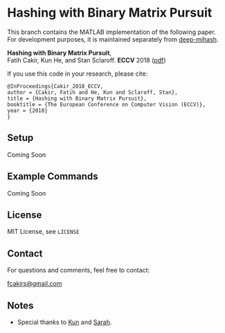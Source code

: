 # Hashing with Binary Matrix Pursuit
This branch contains the MATLAB implementation of the following paper. For development purposes, it is maintained separately from [deep-mihash](https://github.com/fcakir/deep-mihash).

**Hashing with Binary Matrix Pursuit**,  
Fatih Cakir, Kun He, and Stan Sclaroff.
**ECCV** 2018 ([pdf](http://openaccess.thecvf.com/content_ECCV_2018/html/Fatih_Cakir_Hashing_with_Binary_ECCV_2018_paper.html))

If you use this code in your research, please cite:
```
@InProceedings{Cakir_2018_ECCV,
author = {Cakir, Fatih and He, Kun and Sclaroff, Stan},
title = {Hashing with Binary Matrix Pursuit},
booktitle = {The European Conference on Computer Vision (ECCV)},
year = {2018}
}
```

## Setup 
Coming Soon

## Example Commands
Coming Soon

## License
MIT License, see `LICENSE`

## Contact
For questions and comments, feel free to contact:

fcakirs@gmail.com

## Notes
- Special thanks to [Kun](http://github.com/kunhe) and [Sarah](https://github.com/sbargal).
